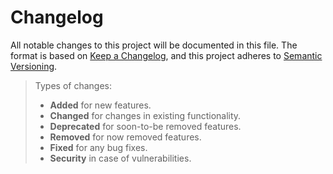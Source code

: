 # Changelog

All notable changes to this project will be documented in this file. The format is based on [Keep a Changelog](https://keepachangelog.com/en/1.1.0/), and this project adheres to [Semantic Versioning](https://semver.org/spec/v2.0.0.html).

> Types of changes:
>
> - **Added** for new features.
> - **Changed** for changes in existing functionality.
> - **Deprecated** for soon-to-be removed features.
> - **Removed** for now removed features.
> - **Fixed** for any bug fixes.
> - **Security** in case of vulnerabilities.

<!-- https://github.com/Odepax/uy/compare/0.2.0...HEAD -->
<!-- https://github.com/Odepax/uy/compare/0.0.1...0.2.0 -->
<!--  -->
<!-- ## [0.2.0 (Unreleased)](https://github.com/Odepax/uy/compare/0.2.0...HEAD) -->
